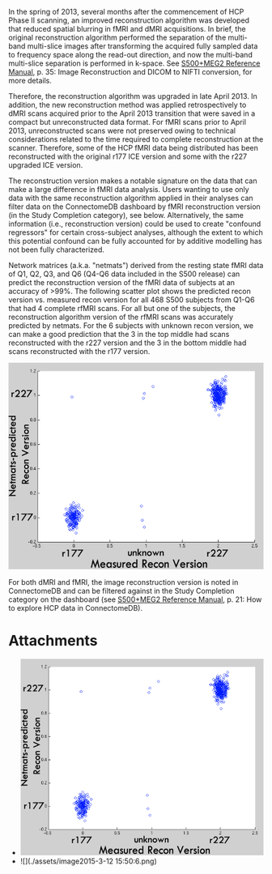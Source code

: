 In the spring of 2013, several months after the commencement of HCP Phase II scanning, an improved reconstruction algorithm was developed that reduced spatial blurring in fMRI and dMRI acquisitions. In brief, the original reconstruction algorithm performed the separation of the multi-band multi-slice images after transforming the acquired fully sampled data to frequency space along the read-out direction, and now the multi-band multi-slice separation is performed in k-space. See [S500+MEG2 Reference Manual](http://humanconnectome.org/documentation/S500/HCP_S500+MEG2_Release_Reference_Manual.pdf), p. 35: Image Reconstruction and DICOM to NIFTI conversion, for more details.

Therefore, the reconstruction algorithm was upgraded in late April 2013. In addition, the new reconstruction method was applied retrospectively to dMRI scans acquired prior to the April 2013 transition that were saved in a compact but unreconstructed data format. For fMRI scans prior to April 2013, unreconstructed scans were not preserved owing to technical considerations related to the time required to complete reconstruction at the scanner. Therefore, some of the HCP fMRI data being distributed has been reconstructed with the original r177 ICE version and some with the r227 upgraded ICE version.

The reconstruction version makes a notable signature on the data that can make a large difference in fMRI data analysis. Users wanting to use only data with the same reconstruction algorithm applied in their analyses can filter data on the ConnectomeDB dashboard by fMRI reconstruction version (in the Study Completion category), see below. Alternatively, the same information (i.e., reconstruction version) could be used to create "confound regressors" for certain cross-subject analyses, although the extent to which this potential confound can be fully accounted for by additive modelling has not been fully characterized.

Network matrices (a.k.a. "netmats") derived from the resting state fMRI data of Q1, Q2, Q3, and Q6 (Q4-Q6 data included in the S500 release) can predict the reconstruction version of the fMRI data of subjects at an accuracy of >99%. The following scatter plot shows the predicted recon version vs. measured recon version for all 468 S500 subjects from Q1-Q6 that had 4 complete rfMRI scans. For all but one of the subjects, the reconstruction algorithm version of the rfMRI scans was accurately predicted by netmats. For the 6 subjects with unknown recon version, we can make a good prediction that the 3 in the top middle had scans reconstructed with the r227 version and the 3 in the bottom middle had scans reconstructed with the r177 version. 

 ![](./assets/Recon_scatterplot_labels.png) 

For both dMRI and fMRI, the image reconstruction version is noted in ConnectomeDB and can be filtered against in the Study Completion category on the dashboard (see [S500+MEG2 Reference Manual](http://humanconnectome.org/documentation/S500/HCP_S500+MEG2_Release_Reference_Manual.pdf), p. 21: How to explore HCP data in ConnectomeDB).



# Attachments

- ![](./assets/Recon_scatterplot_labels.png)
- ![](./assets/image2015-3-12 15:50:6.png)
